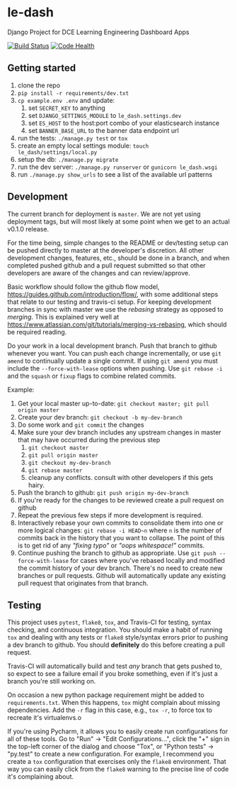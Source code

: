 # le-dash
Django Project for DCE Learning Engineering Dashboard Apps

[![Build Status](https://travis-ci.org/harvard-dce/le-dash.svg?branch=project-setup)](https://travis-ci.org/harvard-dce/le-dash)
[![Code Health](https://landscape.io/github/harvard-dce/le-dash/jluker-es-query/landscape.svg?style=flat)](https://landscape.io/github/harvard-dce/le-dash/jluker-es-query)

## Getting started

1. clone the repo
1. `pip install -r requirements/dev.txt`
1. `cp example.env .env` and update:
    1. set `SECRET_KEY` to anything
    1. set `DJANGO_SETTINGS_MODULE` to `le_dash.settings.dev`
    1. set `ES_HOST` to the host:port combo of your elasticsearch instance
    1. set `BANNER_BASE_URL` to the banner data endpoint url
1. run the tests: `./manage.py test` or `tox`
1. create an empty local settings module: `touch le_dash/settings/local.py`
1. setup the db: `./manage.py migrate`
1. run the dev server: `./manage.py runserver` or `gunicorn le_dash.wsgi`
1. run `./manage.py show_urls` to see a list of the available url patterns

## Development

The current branch for deployment is `master`. We are not yet using deployment
tags, but will most likely at some point when we get to an actual v0.1.0 release.

For the time being, simple changes to the README or dev/testing setup can be 
pushed directly to master at the developer's discretion. All other development
changes, features, etc., should be done in a branch, and when completed pushed
github and a pull request submitted so that other developers are aware of the 
changes and can review/approve.

Basic workflow should follow the github flow model,
https://guides.github.com/introduction/flow/, with some additional steps that
relate to our testing and travis-ci setup. For keeping development branches
in sync with master we use the *rebasing* strategy as opposed to *merging*. This
is explained very well at https://www.atlassian.com/git/tutorials/merging-vs-rebasing,
which should be required reading.

Do your work in a local development branch. Push that branch to github whenever
you want. You can push each change incrementally, or use `git amend` to continually
update a single commit. If using `git amend` you must include the 
`--force-with-lease` options when pushing. Use `git rebase -i` and the `squash` or
`fixup` flags to combine related commits.

Example:

1. Get your local master up-to-date: `git checkout master; git pull origin master`
1. Create your dev branch: `git checkout -b my-dev-branch`
1. Do some work and `git commit` the changes
1. Make sure your dev branch includes any upstream changes in master that may 
   have occurred during the previous step
    1. `git checkout master`
    1. `git pull origin master`
    1. `git checkout my-dev-branch`
    1. `git rebase master`
    1. cleanup any conflicts. consult with other developers if this gets hairy.
1. Push the branch to github: `git push origin my-dev-branch`
1. If you're ready for the changes to be reviewed create a pull request on github
1. Repeat the previous few steps if more development is required.
1. Interactively rebase your own commits to consolidate them into one or more
   logical changes: `git rebase -i HEAD~n` where `n` is the number of commits
   back in the history that you want to collapse. The point of this is to get rid 
   of any *"fixing typo"*  or *"oops whitespace!"* commits.
1. Continue pushing the branch to github as appropriate. Use `git push --force-with-lease`
   for cases where you've rebased locally and modified the commit history of
   your dev branch. There's no need to create new branches or pull requests. Github
   will automatically update any existing pull request that originates from that branch.
   
   
## Testing

This project uses `pytest`, `flake8`, `tox`, and Travis-CI for testing, syntax
checking, and continuous integration. You should make a habit of running `tox` 
and dealing with any tests or `flake8` style/syntax errors prior to pushing a
dev branch to github. You should **definitely** do this before creating a pull
request.

Travis-CI will automatically build and test *any* branch that gets pushed to, so
expect to see a failure email if you broke something, even if it's just a branch
you're still working on.

On occasion a new python package requirement might be added to `requirements.txt`.
When this happens, `tox` might complain about missing dependencies. Add the `-r`
flag in this case, e.g., `tox -r`, to force tox to recreate it's virtualenvs.o

If you're using Pycharm, it allows you to easily create run configurations for all
of these tools. Go to "Run" -> "Edit Configurations...", click the "+" sign in 
the top-left corner of the dialog and choose "Tox", or "Python tests" -> "py.test"
to create a new configuration. For example, I recommend you create a `tox` 
configuration that exercises only the `flake8` environment. That way you can easily
click from the `flake8` warning to the precise line of code it's complaining about.


